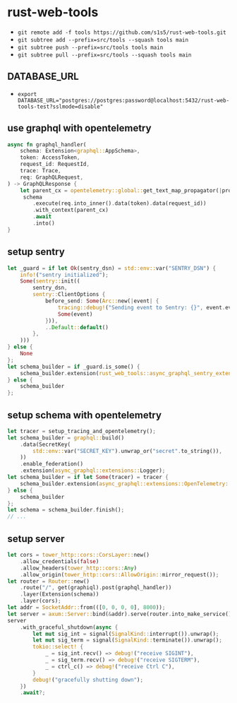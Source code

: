 # rust-web-tools
- `git remote add -f tools https://github.com/s1s5/rust-web-tools.git`
- `git subtree add --prefix=src/tools --squash tools main`
- `git subtree push --prefix=src/tools tools main`
- `git subtree pull --prefix=src/tools --squash tools main`

## DATABASE_URL
- `export DATABASE_URL="postgres://postgres:password@localhost:5432/rust-web-tools-test?sslmode=disable"`

## use graphql with opentelemetry
```rust
async fn graphql_handler(
    schema: Extension<graphql::AppSchema>,
    token: AccessToken,
    request_id: RequestId,
    trace: Trace,
    req: GraphQLRequest,
) -> GraphQLResponse {
    let parent_cx = opentelemetry::global::get_text_map_propagator(|prop| prop.extract(&trace));
     schema
        .execute(req.into_inner().data(token).data(request_id))
        .with_context(parent_cx)
        .await
        .into()
}
```

## setup sentry
```rust
let _guard = if let Ok(sentry_dsn) = std::env::var("SENTRY_DSN") {
    info!("sentry initialized");
    Some(sentry::init((
        sentry_dsn,
        sentry::ClientOptions {
            before_send: Some(Arc::new(|event| {
                tracing::debug!("Sending event to Sentry: {}", event.event_id);
                Some(event)
            })),
            ..Default::default()
        },
    )))
} else {
    None
};
let schema_builder = if _guard.is_some() {
    schema_builder.extension(rust_web_tools::async_graphql_sentry_extension::Sentry)
} else {
    schema_builder
};
```

## setup schema with opentelemetry
```rust
let tracer = setup_tracing_and_opentelemetry();
let schema_builder = graphql::build()
    .data(SecretKey(
        std::env::var("SECRET_KEY").unwrap_or("secret".to_string()),
    ))
    .enable_federation()
    .extension(async_graphql::extensions::Logger);
let schema_builder = if let Some(tracer) = tracer {
    schema_builder.extension(async_graphql::extensions::OpenTelemetry::new(tracer))
} else {
    schema_builder
};
let schema = schema_builder.finish();
// ...
```

## setup server
```rust
let cors = tower_http::cors::CorsLayer::new()
    .allow_credentials(false)
    .allow_headers(tower_http::cors::Any)
    .allow_origin(tower_http::cors::AllowOrigin::mirror_request());
let router = Router::new()
    .route("/", get(graphiql).post(graphql_handler))
    .layer(Extension(schema))
    .layer(cors);
let addr = SocketAddr::from(([0, 0, 0, 0], 8000));
let server = axum::Server::bind(&addr).serve(router.into_make_service());
server
    .with_graceful_shutdown(async {
        let mut sig_int = signal(SignalKind::interrupt()).unwrap();
        let mut sig_term = signal(SignalKind::terminate()).unwrap();
        tokio::select! {
            _ = sig_int.recv() => debug!("receive SIGINT"),
            _ = sig_term.recv() => debug!("receive SIGTERM"),
            _ = ctrl_c() => debug!("receive Ctrl C"),
        }
        debug!("gracefully shutting down");
    })
    .await?;
```
